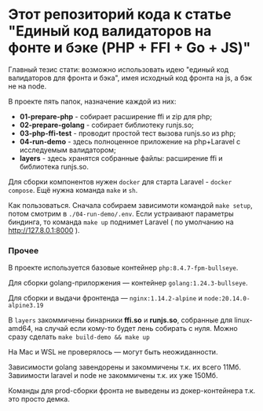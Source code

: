 # Этот репозиторий кода к статье "Единый код валидаторов на фонте и бэке (PHP + FFI + Go + JS)"

Главный тезис стати: возможно использовать идею "единый код валидаторов для фронта и бэка", 
имея исходный код фронта на js, а бэк не на node.

В проекте пять папок, назначение каждой из них:

 - **01-prepare-php** - собирает расширение ffi и zip для php;
 - **02-prepare-golang** - собирает библиотеку runjs.so;
 - **03-php-ffi-test** - проводит простой тест вызова runjs.so из php;
 - **04-run-demo** - здесь полноценное приложение на php+Laravel с исследуемым валидатором;
 - **layers** - здесь хранятся собранные файлы: расширение ffi и библиотека runjs.so.

Для сборки компонентов нужен `docker` для старта Laravel - `docker compose`. Ещё нужна команда `make` и `sh`.

Как пользоваться. Сначала собираем зависимоти командой `make setup`, потом смотрим в `./04-run-demo/.env`. Если устраивают параметры биндинга, то команда `make up` поднимет Laravel ( по умолчанию на http://127.8.0.1:8000 ).

### Прочее

В проекте используется базовые контейнер `php:8.4.7-fpm-bullseye`.

Для сборки golang-прилоржения — контейнер `golang:1.24.3-bullseye`.

Для сборки и выдачи фронтенда — `nginx:1.14.2-alpine` и `node:20.14.0-alpine3.19`

В `layers` закоммичены бинарники **ffi.so** и **runjs.so**, собранные для linux-amd64, на случай если кому-то будет лень собирать с нуля. Можно сразу сделать `make build-demo && make up`

На Mac и WSL не проверялось — могут быть неожиданности.

Зависимости golang завендорены и закоммичены т.к. их всего 11Мб. Завиимости laravel и node не закоммичены т.к. их уже 150Мб.

Команды для prod-сборки фронта не выведены из докер-контейнера т.к. это просто демка.
